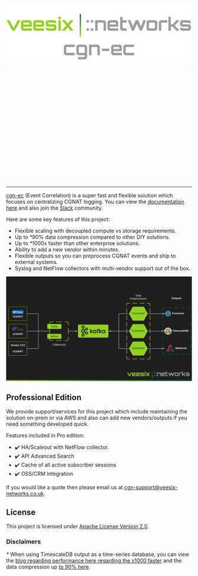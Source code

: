 <div style="display: flex; justify-content: center; align-items: center; height: 20vh;">
  <img src="docs/img/logo.png" alt="Logo" style="max-width: 100%; height: auto;">
</div>

---

<a href="https://github.com/veesix-networks/cgn-ec" target="_blank">cgn-ec</a> (Event Correlation) is a super fast and flexible solution which focuses on centralizing CGNAT logging. You can view the [documentation here](https://docs.cgn-ec.veesix-networks.co.uk) and also join the [Slack](https://join.slack.com/t/cgn-ec/shared_invite/zt-2wvt40sc7-h5l3VWjYkAiZsm3uoicXww) community.

Here are some key features of this project:

- Flexible scaling with decoupled compute vs storage requirements.
- Up to <em>*</em>90% data compression compared to other DIY solutions.
- Up to <em>*</em>1000x faster than other enterprise solutions.
- Ability to add a new vendor within minutes.
- Flexible outputs so you can preprocess CGNAT events and ship to external systems.
- Syslog and NetFlow collectors with multi-vendor support out of the box.

![Architecture Overview](docs/img/veesix_networks_cgn_logging.png)

## Professional Edition

We provide support/services for this project which include maintaining the solution on-prem or via AWS and also can add new vendors/outputs if you need something developed quick.

Features included in Pro edition:

- :heavy_check_mark: HA/Scaleout with NetFlow collector.
- :heavy_check_mark: API Advanced Search
- :heavy_check_mark: Cache of all active subscriber sessions
- :heavy_check_mark: OSS/CRM Integration

If you would like a quote then please email us at [cgn-support@veesix-networks.co.uk](mailto:cgn-support@veesix-networks.co.uk).

## License

This project is licensed under <a href="https://github.com/veesix-networks/cgn-ec/blob/main/LICENSE" target="_blank">Apache License Version 2.0</a>.

### Disclaimers

<em>*</em> When using TimescaleDB output as a time-series database, you can view the [blog regarding performance here regarding the x1000 faster](https://www.timescale.com/blog/timescaledb-vs-amazon-timestream-6000x-higher-inserts-175x-faster-queries-220x-cheaper) and the data compression up [to 90% here](https://docs.timescale.com/use-timescale/latest/compression/about-compression/).